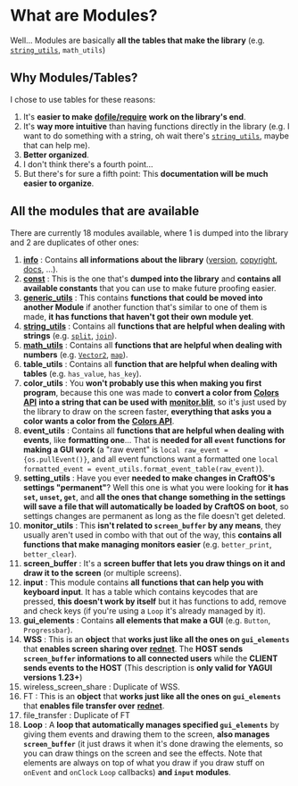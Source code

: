 
# What are Modules?

Well... Modules are basically **all the tables that make the library** (e.g. [`string_utils`](./string_utils_module.md), `math_utils`)

## Why Modules/Tables?

I chose to use tables for these reasons:

1. It's **easier to make** [**dofile/require**](../index.md#library-syntax) **work on the library's end**.
2. It's **way more intuitive** than having functions directly in the library (e.g. I want to do something with a string, oh wait there's [`string_utils`](./string_utils_module.md), maybe that can help me).
3. **Better organized**.
4. I don't think there's a fourth point...
5. But there's for sure a fifth point: This **documentation will be much easier to organize**.

## All the modules that are available

There are currently 18 modules available, where 1 is dumped into the library and 2 are duplicates of other ones:

1. [**info**](./info_module.md) : Contains **all informations about the library** ([version](./info_module.md#ver-string), [copyright](./info_module.md#copyright-string), [docs](./info_module.md#documentation-string), ...).
2. [**const**](./constants.md) : This is the one that's **dumped into the library** and **contains all available constants** that you can use to make future proofing easier.
3. [**generic_utils**](./generic_utils_module.md) : This contains **functions that could be moved into another Module** if another function that's similar to one of them is made, **it has functions that haven't got their own module yet**.
4. [**string_utils**](./string_utils_module.md) : Contains all **functions that are helpful when dealing with strings** (e.g. [`split`](./string_utils_module.md#split), [`join`](./string_utils_module.md#join)).
5. [**math_utils**](./math_utils_module.md) : Contains all **functions that are helpful when dealing with numbers** (e.g. [`Vector2`](./Vectors.md#vector2), [`map`](./math_utils_module.md#map)).
6. **table_utils** : Contains all **function that are helpful when dealing with tables** (e.g. `has_value`, `has_key`).
7. **color_utils** : You **won't probably use this when making you first program**, because this one was made to **convert a color from** [**Colors API**](http://www.computercraft.info/wiki/Colors_(API)) **into a string that can be used with** [**monitor.blit**](http://www.computercraft.info/wiki/Term.blit), so it's just used by the library to draw on the screen faster, **everything that asks you a color wants a color from the** [**Colors API**](http://www.computercraft.info/wiki/Colors_(API)).
8. **event_utils** : Contains all **functions that are helpful when dealing with events**, like **formatting one**... That is **needed for all `event` functions for making a GUI work** (a "raw event" is `local raw_event = {os.pullEvent()}`, and all event functions want a formatted one `local formatted_event = event_utils.format_event_table(raw_event)`).
9. **setting_utils** : Have you ever **needed to make changes in CraftOS's settings "permanent"**? Well this one is what you were looking for **it has `set`, `unset`, `get`**, and **all the ones that change something in the settings will save a file that will automatically be loaded by CraftOS on boot**, so settings changes are permanent as long as the file doesn't get deleted.
10. **monitor_utils** : This **isn't related to `screen_buffer` by any means**, they usually aren't used in combo with that out of the way, this **contains all functions that make managing monitors easier** (e.g. `better_print`, `better_clear`).
11. **screen_buffer** : It's a **screen buffer that lets you draw things on it and draw it to the screen** (or multiple screens).
12. **input** : This module contains **all functions that can help you with keyboard input**. It has a table which contains keycodes that are pressed, **this doesn't work by itself** but it has functions to add, remove and check keys (if you're using a `Loop` it's already managed by it).
13. **gui_elements** : Contains **all elements that make a GUI** (e.g. `Button`, `Progressbar`).
14. **WSS** : This is an **object** that **works just like all the ones on `gui_elements`** that **enables screen sharing over** [**rednet**](https://computercraft.info/wiki/Rednet_(API)). The **HOST sends `screen_buffer` informations to all connected users** while the **CLIENT sends events to the HOST** (This description is **only valid for YAGUI versions 1.23+**)
15. wireless_screen_share : Duplicate of WSS.
16. FT : This is an **object** that **works just like all the ones on `gui_elements`** that **enables file transfer over** [**rednet**](https://computercraft.info/wiki/Rednet_(API)).
17. file_transfer : Duplicate of FT
18. **Loop** : A **loop that automatically manages specified `gui_elements`** by giving them events and drawing them to the screen, **also manages `screen_buffer`** (it just draws it when it's done drawing the elements, so you can draw things on the screen and see the effects. Note that elements are always on top of what you draw if you draw stuff on `onEvent` and `onClock` `Loop` callbacks) **and `input` modules**.
